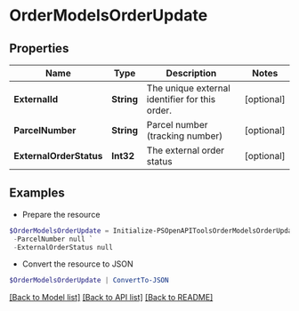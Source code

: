 # OrderModelsOrderUpdate
## Properties

Name | Type | Description | Notes
------------ | ------------- | ------------- | -------------
**ExternalId** | **String** | The unique external identifier for this order. | [optional] 
**ParcelNumber** | **String** | Parcel number (tracking number) | [optional] 
**ExternalOrderStatus** | **Int32** | The external order status | [optional] 

## Examples

- Prepare the resource
```powershell
$OrderModelsOrderUpdate = Initialize-PSOpenAPIToolsOrderModelsOrderUpdate  -ExternalId null `
 -ParcelNumber null `
 -ExternalOrderStatus null
```

- Convert the resource to JSON
```powershell
$OrderModelsOrderUpdate | ConvertTo-JSON
```

[[Back to Model list]](../README.md#documentation-for-models) [[Back to API list]](../README.md#documentation-for-api-endpoints) [[Back to README]](../README.md)

